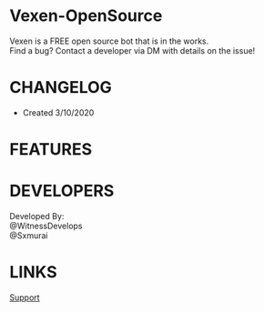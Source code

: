 # Vexen-OpenSource
 Vexen is a FREE open source bot that is in the works.                                                                  
 Find a bug? Contact a developer via DM with details on the issue!
 
 # CHANGELOG
- Created 3/10/2020

# FEATURES

# DEVELOPERS 
Developed By:                                                                                                                             
@WitnessDevelops                                                                                                                          
@Sxmurai  

# LINKS
[Support](https://discord.gg/kVqJxrG)
 
